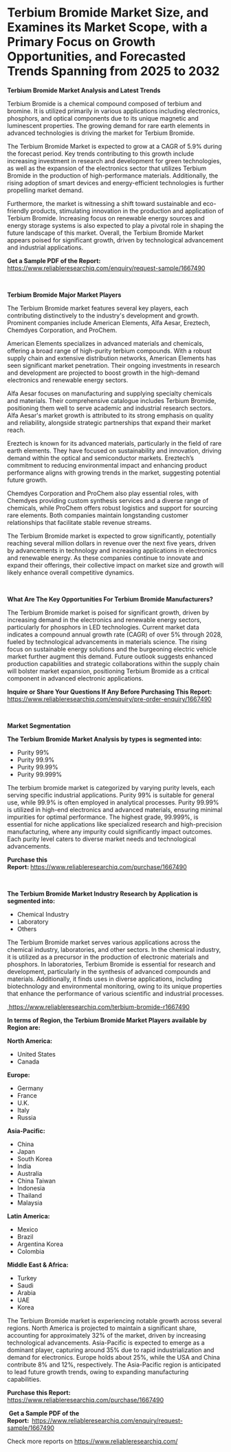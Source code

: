 <p><h1>Terbium Bromide Market Size, and Examines its Market Scope, with a Primary Focus on Growth Opportunities, and Forecasted Trends Spanning from 2025 to 2032</h1></p><p><strong>Terbium Bromide Market Analysis and Latest Trends</strong></p>
<p><p>Terbium Bromide is a chemical compound composed of terbium and bromine. It is utilized primarily in various applications including electronics, phosphors, and optical components due to its unique magnetic and luminescent properties. The growing demand for rare earth elements in advanced technologies is driving the market for Terbium Bromide.</p><p>The Terbium Bromide Market is expected to grow at a CAGR of 5.9% during the forecast period. Key trends contributing to this growth include increasing investment in research and development for green technologies, as well as the expansion of the electronics sector that utilizes Terbium Bromide in the production of high-performance materials. Additionally, the rising adoption of smart devices and energy-efficient technologies is further propelling market demand. </p><p>Furthermore, the market is witnessing a shift toward sustainable and eco-friendly products, stimulating innovation in the production and application of Terbium Bromide. Increasing focus on renewable energy sources and energy storage systems is also expected to play a pivotal role in shaping the future landscape of this market. Overall, the Terbium Bromide Market appears poised for significant growth, driven by technological advancement and industrial applications.</p></p>
<p><strong>Get a Sample PDF of the Report:&nbsp;</strong> <a href="https://www.reliableresearchiq.com/enquiry/request-sample/1667490?utm_campaign=3202&utm_medium=2&utm_source=Github&utm_content=ia&utm_term=08032025&utm_id=terbium-bromide">https://www.reliableresearchiq.com/enquiry/request-sample/1667490</a></p>
<p>&nbsp;</p>
<p><strong>Terbium Bromide Major Market Players</strong></p>
<p><p>The Terbium Bromide market features several key players, each contributing distinctively to the industry's development and growth. Prominent companies include American Elements, Alfa Aesar, Ereztech, Chemdyes Corporation, and ProChem.</p><p>American Elements specializes in advanced materials and chemicals, offering a broad range of high-purity terbium compounds. With a robust supply chain and extensive distribution networks, American Elements has seen significant market penetration. Their ongoing investments in research and development are projected to boost growth in the high-demand electronics and renewable energy sectors.</p><p>Alfa Aesar focuses on manufacturing and supplying specialty chemicals and materials. Their comprehensive catalogue includes Terbium Bromide, positioning them well to serve academic and industrial research sectors. Alfa Aesar's market growth is attributed to its strong emphasis on quality and reliability, alongside strategic partnerships that expand their market reach.</p><p>Ereztech is known for its advanced materials, particularly in the field of rare earth elements. They have focused on sustainability and innovation, driving demand within the optical and semiconductor markets. Ereztech’s commitment to reducing environmental impact and enhancing product performance aligns with growing trends in the market, suggesting potential future growth.</p><p>Chemdyes Corporation and ProChem also play essential roles, with Chemdyes providing custom synthesis services and a diverse range of chemicals, while ProChem offers robust logistics and support for sourcing rare elements. Both companies maintain longstanding customer relationships that facilitate stable revenue streams.</p><p>The Terbium Bromide market is expected to grow significantly, potentially reaching several million dollars in revenue over the next five years, driven by advancements in technology and increasing applications in electronics and renewable energy. As these companies continue to innovate and expand their offerings, their collective impact on market size and growth will likely enhance overall competitive dynamics.</p></p>
<p>&nbsp;</p>
<p><strong>What Are The Key Opportunities For Terbium Bromide Manufacturers?</strong></p>
<p><p>The Terbium Bromide market is poised for significant growth, driven by increasing demand in the electronics and renewable energy sectors, particularly for phosphors in LED technologies. Current market data indicates a compound annual growth rate (CAGR) of over 5% through 2028, fueled by technological advancements in materials science. The rising focus on sustainable energy solutions and the burgeoning electric vehicle market further augment this demand. Future outlook suggests enhanced production capabilities and strategic collaborations within the supply chain will bolster market expansion, positioning Terbium Bromide as a critical component in advanced electronic applications.</p></p>
<p><strong>Inquire or Share Your Questions If Any Before Purchasing This Report:</strong> <a href="https://www.reliableresearchiq.com/enquiry/pre-order-enquiry/1667490?utm_campaign=3202&utm_medium=2&utm_source=Github&utm_content=ia&utm_term=08032025&utm_id=terbium-bromide">https://www.reliableresearchiq.com/enquiry/pre-order-enquiry/1667490</a></p>
<p>&nbsp;</p>
<p><strong>Market Segmentation</strong></p>
<p><strong>The Terbium Bromide Market Analysis by types is segmented into:</strong></p>
<p><ul><li>Purity 99%</li><li>Purity 99.9%</li><li>Purity 99.99%</li><li>Purity 99.999%</li></ul></p>
<p><p>The terbium bromide market is categorized by varying purity levels, each serving specific industrial applications. Purity 99% is suitable for general use, while 99.9% is often employed in analytical processes. Purity 99.99% is utilized in high-end electronics and advanced materials, ensuring minimal impurities for optimal performance. The highest grade, 99.999%, is essential for niche applications like specialized research and high-precision manufacturing, where any impurity could significantly impact outcomes. Each purity level caters to diverse market needs and technological advancements.</p></p>
<p><strong>Purchase this Report:&nbsp;</strong><a href="https://www.reliableresearchiq.com/purchase/1667490?utm_campaign=3202&utm_medium=2&utm_source=Github&utm_content=ia&utm_term=08032025&utm_id=terbium-bromide">https://www.reliableresearchiq.com/purchase/1667490</a></p>
<p>&nbsp;</p>
<p><strong>The Terbium Bromide Market Industry Research by Application is segmented into:</strong></p>
<p><ul><li>Chemical Industry</li><li>Laboratory</li><li>Others</li></ul></p>
<p><p>The Terbium Bromide market serves various applications across the chemical industry, laboratories, and other sectors. In the chemical industry, it is utilized as a precursor in the production of electronic materials and phosphors. In laboratories, Terbium Bromide is essential for research and development, particularly in the synthesis of advanced compounds and materials. Additionally, it finds uses in diverse applications, including biotechnology and environmental monitoring, owing to its unique properties that enhance the performance of various scientific and industrial processes.</p></p>
<p><a href="https://www.reliableresearchiq.com/terbium-bromide-r1667490?utm_campaign=3202&utm_medium=2&utm_source=Github&utm_content=ia&utm_term=08032025&utm_id=terbium-bromide">&nbsp;https://www.reliableresearchiq.com/terbium-bromide-r1667490</a></p>
<p><strong>In terms of Region, the Terbium Bromide Market Players available by Region are:</strong></p>
<p>
    <p> <strong> North America: </strong>
        <ul>
            <li>United States</li>
            <li>Canada</li>
        </ul>
        </p> 
    <p> <strong> Europe: </strong>
        <ul>
            <li>Germany</li>
            <li>France</li>
            <li>U.K.</li>
            <li>Italy</li>
            <li>Russia</li>
        </ul>
        </p> 
    <p> <strong> Asia-Pacific: </strong>
        <ul>
            <li>China</li>
            <li>Japan</li>
            <li>South Korea</li>
            <li>India</li>
            <li>Australia</li>
            <li>China Taiwan</li>
            <li>Indonesia</li>
            <li>Thailand</li>
            <li>Malaysia</li>
        </ul>
        </p> 
    <p> <strong> Latin America: </strong>
        <ul>
            <li>Mexico</li>
            <li>Brazil</li>
            <li>Argentina Korea</li>
            <li>Colombia</li>
        </ul>
        </p> 
    <p> <strong> Middle East & Africa: </strong>
        <ul>
            <li>Turkey</li>
            <li>Saudi</li>
            <li>Arabia</li>
            <li>UAE</li>
            <li>Korea</li>
        </ul>
    </p>
    </p>
<p><p>The Terbium Bromide market is experiencing notable growth across several regions. North America is projected to maintain a significant share, accounting for approximately 32% of the market, driven by increasing technological advancements. Asia-Pacific is expected to emerge as a dominant player, capturing around 35% due to rapid industrialization and demand for electronics. Europe holds about 25%, while the USA and China contribute 8% and 12%, respectively. The Asia-Pacific region is anticipated to lead future growth trends, owing to expanding manufacturing capabilities.</p></p>
<p><strong>Purchase this Report: </strong><a href="https://www.reliableresearchiq.com/purchase/1667490?utm_campaign=3202&utm_medium=2&utm_source=Github&utm_content=ia&utm_term=08032025&utm_id=terbium-bromide">https://www.reliableresearchiq.com/purchase/1667490</a></p>
<p>&nbsp;<strong>Get a Sample PDF of the Report:&nbsp;&nbsp;</strong><a href="https://www.reliableresearchiq.com/enquiry/request-sample/1667490?utm_campaign=3202&utm_medium=2&utm_source=Github&utm_content=ia&utm_term=08032025&utm_id=terbium-bromide">https://www.reliableresearchiq.com/enquiry/request-sample/1667490</a></p>
<p><strong></strong></p>
<p>Check more reports on <a href="https://www.reliableresearchiq.com/?utm_campaign=3202&utm_medium=2&utm_source=Github&utm_content=ia&utm_term=08032025&utm_id=terbium-bromide">https://www.reliableresearchiq.com/</a></p>